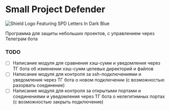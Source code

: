 # Small Project Defender

![Shield Logo Featuring SPD Letters In Dark Blue](https://github.com/user-attachments/assets/44c7da2a-4711-4846-861b-c4399b7491d6)

Программа для защиты небольших проектов, с управлением через Телеграм бота

### TODO
- [ ] Написание модуля для сравнения хэш-сумм и уведомления через ТГ бота об изменении хэш-сумм целевых директорий и файлов
- [ ] Написание модуля для контроля за ssh-подключениями и уведомления через ТГ бота о новом подключении (с возможностью разорвать соединение)
- [ ] Написание модуля для контроля за открытыми портами и соединениями и уведомления через ТГ бота о нелегитимных портах (с возможностью закрыть подключение)
